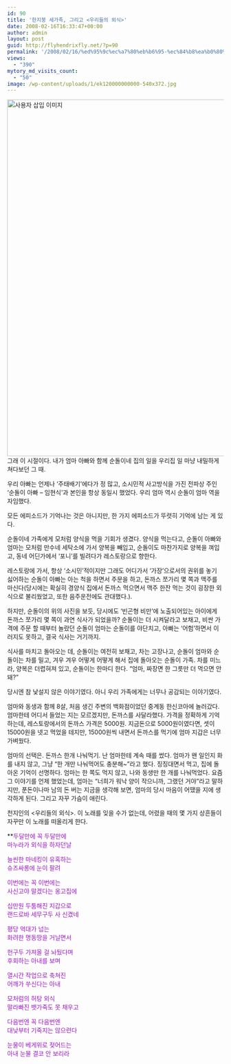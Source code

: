 ```yaml
---
id: 90
title: '한지붕 세가족, 그리고 <우리들의 외식>'
date: 2008-02-16T16:33:47+00:00
author: admin
layout: post
guid: http://flyhendrixfly.net/?p=90
permalink: '/2008/02/16/%ed%95%9c%ec%a7%80%eb%b6%95-%ec%84%b8%ea%b0%80%ec%a1%b1-%ea%b7%b8%eb%a6%ac%ea%b3%a0-%ec%9a%b0%eb%a6%ac%eb%93%a4%ec%9d%98-%ec%99%b8%ec%8b%9d/'
views:
  - "390"
mytory_md_visits_count:
  - "50"
image: /wp-content/uploads/1/ek120000000000-540x372.jpg
---
```

<img src="http://submania.dothome.co.kr/wp-content/uploads/1/ek120000000000.jpg" class="aligncenter" width="540" height="830" alt="사용자 삽입 이미지" />  
그래 이 시절이다. 내가 엄마 아빠와 함께 순돌이네 집의 일을 우리집 일 마냥 내밀하게 쳐다보던 그 때.

우리 아빠는 언제나 &#8216;주태배기&#8217;에다가 정 많고, 소시민적 사고방식을 가진 전파상 주인 &#8216;순돌이 아빠 &#8211; 임현식&#8217;과 본인을 항상 동일시 했었다. 우리 엄마 역시 순돌이 엄마 역을 자임했다.

모든 에피소드가 기억나는 것은 아니지만, 한 가지 에피소드가 뚜렷히 기억에 남는 게 있다.

순돌이네 가족에게 모처럼 양식을 먹을 기회가 생겼다. 양식을 먹는다고, 순돌이 아빠와 엄마는 모처럼 만수네 세탁소에 가서 양복을 빼입고, 순돌이도 마찬가지로 양복을 껴입고, 동네 어딘가에서 &#8216;포니&#8217;를 빌려다가 레스토랑으로 향한다.

레스토랑에 가서, 항상 &#8216;소시민&#8217;적이지만 그래도 어디가서 &#8216;가장&#8217;으로서의 권위를 놓기 싫어하는 순돌이 아빠는 아는 척을 하면서 주문을 하고, 돈까스 쪼가리 몇 쪽과 맥주를 마신다(당시에는 확실히 경양식 집에서 돈까스 먹으면서 맥주 한잔 먹는 것이 굉장한 외식으로 불리웠었고, 또한 음주운전에도 관대했다.).

하지만, 순돌이의 위의 사진을 보듯, 당시에도 &#8216;빈곤형 비만&#8217;에 노출되어있는 아이에게 돈까스 쪼가리 몇 쪽이 과연 식사가 되었을까? 순돌이는 더 시켜달라고 보채고, 비싼 가격에 주문 할 때부터 놀랐던 순돌이 엄마는 순돌이를 야단치고, 아빠는 &#8216;어험&#8217;하면서 이러지도 못하고, 결국 식사는 거기까지.

식사를 마치고 돌아오는 데, 순돌이는 여전히 보채고, 차는 고장나고, 순돌이 엄마와 순돌이는 차를 밀고, 겨우 겨우 어떻게 어떻게 해서 집에 돌아오는 순돌이 가족. 차를 미느라, 양복은 더렵혀져 있고, 순돌이는 한마디 한다. &#8220;엄마, 짜장면 한 그릇만 더 먹으면 안 돼?&#8221;

당시엔 참 낯설지 않은 이야기였다. 아니 우리 가족에게는 너무나 공감되는 이야기였다.

엄마와 동생과 함께 8살, 처음 생긴 주변의 백화점이었던 중계동 한신코아에 놀러갔다. 엄마한테 어디서 들었는 지는 모르겠지만, 돈까스를 사달라했다. 가격을 정확하게 기억하는데, 레스토랑에서의 돈까스 가격은 5000원. 지금돈으로 5000원이였다면, 셋이 15000원을 넷고 먹었을 테지만, 15000원씩 내면서 돈까스를 먹기에 엄마 지갑은 너무 가벼웠다.

엄마의 선택은. 돈까스 한개 나눠먹기. 난 엄마한테 계속 때를 썼다. 엄마가 왠 일인지 화를 내지 않고, 그냥 &#8220;한 개만 나눠먹어도 충분해~&#8221;라고 했다. 징징대면서 먹고, 집에 돌아온 기억이 선명하다. 엄마는 한 쪽도 먹지 않고, 나와 동생만 한 개를 나눠먹었다. 요즘 그 이야기를 언제 했었는데, 엄마는 &#8220;너희가 워낙 양이 작으니까, 그랬던 거야&#8221;라고 말하지만, 푼돈이나마 남의 돈 버는 지금을 생각해 보면, 엄마의 당시 마음이 어땠을 지에 생각하게 된다. 그리고 자꾸 가슴이 애린다.

천지인의 <우리들의 외식>. 이 노래를 잊을 수가 없는데, 어렸을 때의 몇 가지 상흔들이 자꾸만 이 노래를 떠올리게 한다.

**<FONT color=#9b18c1>두달만에 꼭 두달만에   
마누라가 외식을 하자던날</p> 

늘씬한 마네킹이 유혹하는   
슈즈싸롱에 눈이 팔려

이번에는 꼭 이번에는   
사신고야 말겠다는 옹고집에

십만원 두툼해진 지갑으로   
랜드로바 세무구두 사 신겼네

평당 억대가 넘는   
화려한 명동땅을 거닐면서

헌구두 가져올 걸 놔뒀다며   
후회하는 아내를 보며

열시간 작업으로 축쳐진   
어깨가 쑤신다는 아내

모처럼의 허탕 외식   
말라빠진 뱃가죽도 못 채우고

다음번엔 꼭 다음번엔   
대낮부터 기죽지는 않으련다

눈물이 베게위로 젖어드는   
아내 눈물 결코 안 보리라</FONT></STRONG>